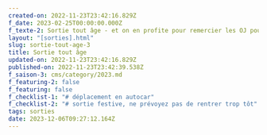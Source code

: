 ```yaml
---
created-on: 2022-11-23T23:42:16.829Z
f_date: 2023-02-25T00:00:00.000Z
f_texte-2: Sortie tout âge - et on en profite pour remercier les OJ pour leur travail
layout: "[sorties].html"
slug: sortie-tout-age-3
title: Sortie tout âge
updated-on: 2022-11-23T23:42:16.829Z
published-on: 2022-11-23T23:42:39.538Z
f_saison-3: cms/category/2023.md
f_featuring-2: false
f_featuring: false
f_checklist-1: "# déplacement en autocar"
f_checklist-2: "# sortie festive, ne prévoyez pas de rentrer trop tôt"
tags: sorties
date: 2023-12-06T09:27:12.164Z
---
```

